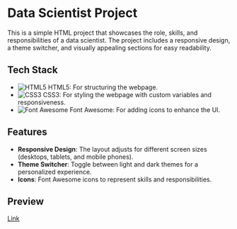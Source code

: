 # Data Scientist Project

This is a simple HTML project that showcases the role, skills, and responsibilities of a data scientist. The project includes a responsive design, a theme switcher, and visually appealing sections for easy readability.

## Tech Stack

- ![HTML5](https://img.shields.io/badge/HTML5-%23E34F26?style=flat&logo=html5&logoColor=white) HTML5: For structuring the webpage.
- ![CSS3](https://img.shields.io/badge/CSS3-%231572B6?style=flat&logo=css3&logoColor=white) CSS3: For styling the webpage with custom variables and responsiveness.
- ![Font Awesome](https://img.shields.io/badge/Font%20Awesome-%23F5A623?style=flat&logo=font-awesome&logoColor=white) Font Awesome: For adding icons to enhance the UI.

## Features

- **Responsive Design**: The layout adjusts for different screen sizes (desktops, tablets, and mobile phones).
- **Theme Switcher**: Toggle between light and dark themes for a personalized experience.
- **Icons**: Font Awesome icons to represent skills and responsibilities.

## Preview

[Link](https://singhaniket24.github.io/DATASCIENCE/index.html)
